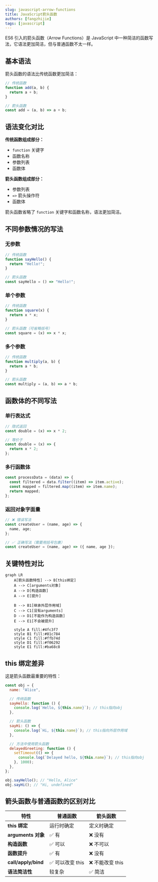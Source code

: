 ```yaml
---
slug: javascript-arrow-functions
title: JavaScript箭头函数
authors: [fangzhijie]
tags: [javascript]
---
```


ES6 引入的箭头函数（Arrow Functions）是 JavaScript 中一种简洁的函数写法，它语法更加简洁，但与普通函数不太一样。

<!-- truncate -->

## 基本语法

箭头函数的语法比传统函数更加简洁：

```javascript
// 传统函数
function add(a, b) {
  return a + b;
}

// 箭头函数
const add = (a, b) => a + b;
```

## 语法变化对比

**传统函数组成部分：**

- `function` 关键字
- 函数名称
- 参数列表
- 函数体

**箭头函数组成部分：**

- 参数列表
- `=>` 箭头操作符
- 函数体

箭头函数省略了 `function` 关键字和函数名称，语法更加简洁。

## 不同参数情况的写法

### 无参数

```javascript
// 传统函数
function sayHello() {
  return "Hello!";
}

// 箭头函数
const sayHello = () => "Hello!";
```

### 单个参数

```javascript
// 传统函数
function square(x) {
  return x * x;
}

// 箭头函数（可省略括号）
const square = (x) => x * x;
```

### 多个参数

```javascript
// 传统函数
function multiply(a, b) {
  return a * b;
}

// 箭头函数
const multiply = (a, b) => a * b;
```

## 函数体的不同写法

### 单行表达式

```javascript
// 隐式返回
const double = (x) => x * 2;

// 等价于
const double = (x) => {
  return x * 2;
};
```

### 多行函数体

```javascript
const processData = (data) => {
  const filtered = data.filter((item) => item.active);
  const mapped = filtered.map((item) => item.name);
  return mapped;
};
```

### 返回对象字面量

```javascript
// ❌ 错误写法
const createUser = (name, age) => {
  name, age;
};

// ✅ 正确写法（需要用括号包裹）
const createUser = (name, age) => ({ name, age });
```

## 关键特性对比

```mermaid
graph LR
    A[箭头函数特性] --> B[this绑定]
    A --> C[arguments对象]
    A --> D[构造函数]
    A --> E[提升]

    B --> B1[继承外层作用域]
    C --> C1[没有arguments]
    D --> D1[不能作为构造函数]
    E --> E1[不会被提升]

    style A fill:#4fc3f7
    style B1 fill:#81c784
    style C1 fill:#ffb74d
    style D1 fill:#f06292
    style E1 fill:#ba68c8
```

## this 绑定差异

这是箭头函数最重要的特性：

```javascript
const obj = {
  name: "Alice",

  // 传统函数
  sayHello: function () {
    console.log(`Hello, ${this.name}`); // this指向obj
  },

  // 箭头函数
  sayHi: () => {
    console.log(`Hi, ${this.name}`); // this指向外层作用域
  },

  // 方法中使用箭头函数
  delayedGreeting: function () {
    setTimeout(() => {
      console.log(`Delayed hello, ${this.name}`); // this指向obj
    }, 1000);
  },
};

obj.sayHello(); // "Hello, Alice"
obj.sayHi(); // "Hi, undefined"
```

## 箭头函数与普通函数的区别对比

| 特性                | 普通函数         | 箭头函数         |
| ------------------- | ---------------- | ---------------- |
| **this 绑定**       | 运行时确定       | 定义时确定       |
| **arguments 对象**  | ✅ 有            | ❌ 没有          |
| **构造函数**        | ✅ 可以          | ❌ 不可以        |
| **函数提升**        | ✅ 有            | ❌ 没有          |
| **call/apply/bind** | ✅ 可以改变 this | ❌ 不能改变 this |
| **语法简洁性**      | 较复杂           | ✅ 简洁          |
